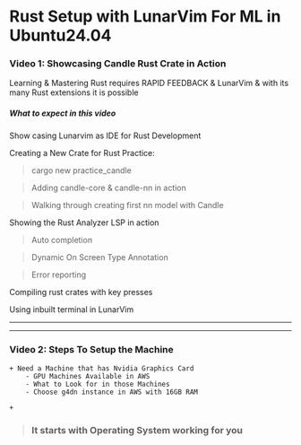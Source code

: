 # Rust Setup with LunarVim For ML in Ubuntu24.04

### Video 1: Showcasing Candle Rust Crate in Action
Learning & Mastering Rust requires RAPID FEEDBACK & LunarVim & with its many Rust extensions 
it is possible

##### What to expect in this video  

Show casing Lunarvim as IDE for Rust Development 

Creating a New Crate for Rust Practice:

> cargo new practice_candle

> Adding candle-core & candle-nn in action

> Walking through creating first nn model with Candle 

Showing the Rust Analyzer LSP in action 

> Auto completion

> Dynamic On Screen Type Annotation 

> Error reporting

Compiling rust crates with key presses   

Using inbuilt terminal in LunarVim 

---
 

---

### Video 2: Steps To Setup the Machine    

    + Need a Machine that has Nvidia Graphics Card
        - GPU Machines Available in AWS
        - What to Look for in those Machines
        - Choose g4dn instance in AWS with 16GB RAM

    +     
   
>   ### It starts with Operating System working for you
